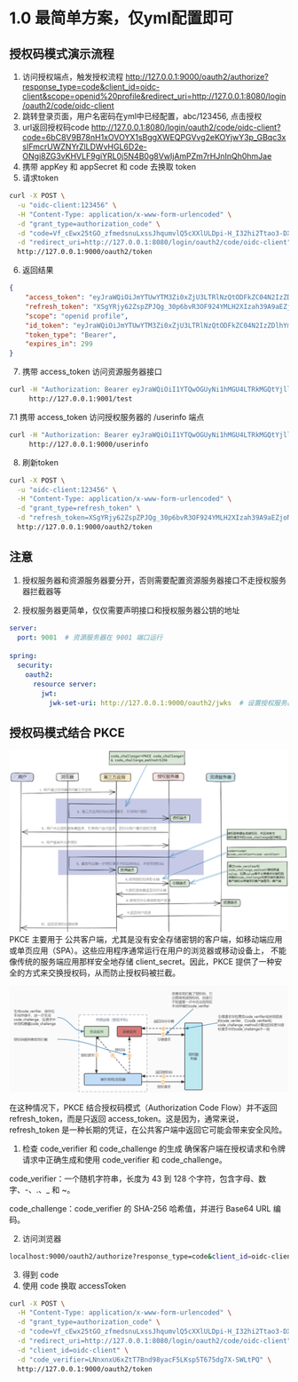 # 1.0 最简单方案，仅yml配置即可

## 授权码模式演示流程
1. 访问授权端点，触发授权流程 http://127.0.0.1:9000/oauth2/authorize?response_type=code&client_id=oidc-client&scope=openid%20profile&redirect_uri=http://127.0.0.1:8080/login/oauth2/code/oidc-client
2. 跳转登录页面，用户名密码在yml中已经配置，abc/123456, 点击授权
3. url返回授权码code http://127.0.0.1:8080/login/oauth2/code/oidc-client?code=6bC8V9B78nH1xOVOYX1sBggXWEQPGVvg2eKOYjwY3p_GBqc3xsIFmcrUWZNYrZlLDWvHGL6D2e-ONgi8ZG3vKHVLF9giYRL0j5N4B0g8VwIjAmPZm7rHJnInQh0hmJae
4. 携带 appKey 和 appSecret 和 code 去换取 token
5. 请求token
```bash
curl -X POST \
  -u "oidc-client:123456" \
  -H "Content-Type: application/x-www-form-urlencoded" \
  -d "grant_type=authorization_code" \
  -d "code=Vf_cEwx25tGO_zfmedsnuLxssJhqumvlQ5cXXlULDpi-H_I32hi2Ttao3-DXFU-lBQgKUTeqiKTa6T80FpDztHw5_5L4mKZXjxT_GuuZkVZUiae-Gozx1DVk-nBNyacM" \
  -d "redirect_uri=http://127.0.0.1:8080/login/oauth2/code/oidc-client" \
  http://127.0.0.1:9000/oauth2/token
```
6. 返回结果
```json
{
    "access_token": "eyJraWQiOiJmYTUwYTM3Zi0xZjU3LTRlNzQtODFkZC04N2IzZDlhYmI3YmYiLCJhbGciOiJSUzI1NiJ9.eyJzdWIiOiJhYmMiLCJhdWQiOiJvaWRjLWNsaWVudCIsIm5iZiI6MTczOTE1MzE2MSwic2NvcGUiOlsib3BlbmlkIiwicHJvZmlsZSJdLCJpc3MiOiJodHRwOi8vMTI3LjAuMC4xOjkwMDAiLCJleHAiOjE3MzkxNTM0NjEsImlhdCI6MTczOTE1MzE2MSwianRpIjoiYzBhMmYyNDktOWY2Mi00M2FlLWIzYTEtMWY4ZTRlYzY2YTI4In0.SugSmbwRnRHywmgb_ojFI8GnTdFgeO67szrCs2CW2wN1EIWAeornfNIZTEfqSK7fteqDKl1Uc23BxxiCxHo8X-S3O0xpBTj5SEz02PYmGLQM9VfFWo4FFGGHZbxkFUBwVKXjwQpRdoHKlWmSl4GYE1-wAfUgI4_hGOnRpEKej2deuNUz3WdEpKupWSAN9tFVrH5ck8YqDZ5xlC_Vl7WKiN-Plgu2-uRsajoU-cTE0U-S4GRlAkTi7xL9SpO5GAGH1ilIQBVy0OR1UnVI0E7956UgWQduDz1F3fGbAiN4vH4R34zrcbITsnPJv1YyoS_w1zBmSuJoqjZ2vtR23oi3gg",
    "refresh_token": "XSgYRjy62ZspZPJQg_30p6bvR3OF924YMLH2XIzah39A9aEZjoN02EDTFvnMtqq5gI1i21H4oPc0KUV82yr_GCipR8Mwn62tUWJ54o39FTRYTO-Nz7h1ykzxRlGmHfzT",
    "scope": "openid profile",
    "id_token": "eyJraWQiOiJmYTUwYTM3Zi0xZjU3LTRlNzQtODFkZC04N2IzZDlhYmI3YmYiLCJhbGciOiJSUzI1NiJ9.eyJzdWIiOiJhYmMiLCJhdWQiOiJvaWRjLWNsaWVudCIsImF6cCI6Im9pZGMtY2xpZW50IiwiYXV0aF90aW1lIjoxNzM5MTUzMTExLCJpc3MiOiJodHRwOi8vMTI3LjAuMC4xOjkwMDAiLCJleHAiOjE3MzkxNTQ5NjEsImlhdCI6MTczOTE1MzE2MSwianRpIjoiYzNhOGZhMmEtZTcyZS00MWVhLWJjZWUtMmUxM2RlODI2NjI3Iiwic2lkIjoiWjZRd2c4SUpaemFWUllPaUFfTERwS0NOQ2J0VXZqcnZDNk9YTzlqMGFlVSJ9.V3CrSTl6fq-Weuynm9j2V-hL4fmDjMCplsiqmB-xFxwbUlguJxGy3wGXGIRlsyS5WVVLpJ4E6gELQXVtnUrhyzXKXYT4xey238qKmr6NCoV39NzGEPdBcGGjbv-hHhSgrq0ZZw3DnpnUmFzar2CbrqYtd_grdMq11lyuO-W9PoS1tusGlU0sEOg5_T37yUbiykT1Kety7yypbqbLibo4dP_IMVdzHObjqXq86sQLeC8b4bDj3yRXeO4rZLxeyOMXA0e-nd-CxxOhcQgfwV2qly4Dfd0tpXdgcgM1u-FdN1k1WC76FVCWpWedzX1SC-fGzPpGKZtkj6tfeyTs9yp1WQ",
    "token_type": "Bearer",
    "expires_in": 299
}
```

7. 携带 access_token 访问资源服务器接口

```bash
curl -H "Authorization: Bearer eyJraWQiOiI1YTQwOGUyNi1hMGU4LTRkMGQtYjllZS01Nzk1YmRmMGIzMGMiLCJhbGciOiJSUzI1NiJ9.eyJzdWIiOiJhYmMiLCJhdWQiOiJvaWRjLWNsaWVudCIsIm5iZiI6MTczOTE1NjI0OSwic2NvcGUiOlsib3BlbmlkIiwicHJvZmlsZSJdLCJpc3MiOiJodHRwOi8vMTI3LjAuMC4xOjkwMDAiLCJleHAiOjE3MzkxNTY1NDksImlhdCI6MTczOTE1NjI0OSwianRpIjoiMmZmYzQ5YTMtYzcxMy00ZmQxLWFkYWQtMjY3YjUwZjBmNTUzIn0.L3j1D3OJilmWCsVFOcxhmPUzex8hbxjP4CmL2pxmuoRDm_PNt_EEsqj0xsvV9ZUb8_a-LygEI5SppFK5nioFT7ubKQyCDNDpWRxw02q-ag6ZRoNEmkborKP_wU7IrkJ2wIBuiXDWGwh3bYBFAP_cRV9zE7rzeR-xVcUr2xSaBcHRP49zHIOy855a65aMCSiIDzyyict0XA4DjsFKfE_9scMHvALn1V4jyy_eofyupDOrfueENVuSQ_C4LZQ9DEjDTYdo_LX9AX_FR9wfn0dE0iOmYP7Mr5chEYzDjw0zdkDYWvg8RWGJvo5V-HEHwbwWTc7YcYTjqEk1sFP_f2f0sA" \
     http://127.0.0.1:9001/test
```

7.1 携带 access_token 访问授权服务器的 /userinfo 端点
```bash
curl -H "Authorization: Bearer eyJraWQiOiI1YTQwOGUyNi1hMGU4LTRkMGQtYjllZS01Nzk1YmRmMGIzMGMiLCJhbGciOiJSUzI1NiJ9.eyJzdWIiOiJhYmMiLCJhdWQiOiJvaWRjLWNsaWVudCIsIm5iZiI6MTczOTE1NjI0OSwic2NvcGUiOlsib3BlbmlkIiwicHJvZmlsZSJdLCJpc3MiOiJodHRwOi8vMTI3LjAuMC4xOjkwMDAiLCJleHAiOjE3MzkxNTY1NDksImlhdCI6MTczOTE1NjI0OSwianRpIjoiMmZmYzQ5YTMtYzcxMy00ZmQxLWFkYWQtMjY3YjUwZjBmNTUzIn0.L3j1D3OJilmWCsVFOcxhmPUzex8hbxjP4CmL2pxmuoRDm_PNt_EEsqj0xsvV9ZUb8_a-LygEI5SppFK5nioFT7ubKQyCDNDpWRxw02q-ag6ZRoNEmkborKP_wU7IrkJ2wIBuiXDWGwh3bYBFAP_cRV9zE7rzeR-xVcUr2xSaBcHRP49zHIOy855a65aMCSiIDzyyict0XA4DjsFKfE_9scMHvALn1V4jyy_eofyupDOrfueENVuSQ_C4LZQ9DEjDTYdo_LX9AX_FR9wfn0dE0iOmYP7Mr5chEYzDjw0zdkDYWvg8RWGJvo5V-HEHwbwWTc7YcYTjqEk1sFP_f2f0sA" \
     http://127.0.0.1:9000/userinfo
```

8. 刷新token

```bash
curl -X POST \
  -u "oidc-client:123456" \
  -H "Content-Type: application/x-www-form-urlencoded" \
  -d "grant_type=refresh_token" \
  -d "refresh_token=XSgYRjy62ZspZPJQg_30p6bvR3OF924YMLH2XIzah39A9aEZjoN02EDTFvnMtqq5gI1i21H4oPc0KUV82yr_GCipR8Mwn62tUWJ54o39FTRYTO-Nz7h1ykzxRlGmHfzT" \
  http://127.0.0.1:9000/oauth2/token
```

## 注意
1. 授权服务器和资源服务器要分开，否则需要配置资源服务器接口不走授权服务器拦截器等

2. 授权服务器更简单，仅仅需要声明接口和授权服务器公钥的地址
```yml
server:
  port: 9001  # 资源服务器在 9001 端口运行

spring:
  security:
    oauth2:
      resource server:
        jwt:
          jwk-set-uri: http://127.0.0.1:9000/oauth2/jwks  # 设置授权服务器的公钥 JWK URL
```



## 授权码模式结合 PKCE 
![](./截屏2025-02-14%2011.30.42.png)
PKCE 主要用于 公共客户端，尤其是没有安全存储密钥的客户端，如移动端应用或单页应用（SPA）。这些应用程序通常运行在用户的浏览器或移动设备上，
不能像传统的服务端应用那样安全地存储 client_secret。因此，PKCE 提供了一种安全的方式来交换授权码，从而防止授权码被拦截。

![截屏2025-02-14 11.42.02.png](%E6%88%AA%E5%B1%8F2025-02-14%2011.42.02.png)

在这种情况下，PKCE 结合授权码模式（Authorization Code Flow）并不返回 refresh_token，而是只返回 access_token。这是因为，通常来说，
refresh_token 是一种长期的凭证，在公共客户端中返回它可能会带来安全风险。

1. 检查 code_verifier 和 code_challenge 的生成
确保客户端在授权请求和令牌请求中正确生成和使用 code_verifier 和 code_challenge。

code_verifier：一个随机字符串，长度为 43 到 128 个字符，包含字母、数字、-、.、_ 和 ~。

code_challenge：code_verifier 的 SHA-256 哈希值，并进行 Base64 URL 编码。

2. 访问浏览器
```bash
localhost:9000/oauth2/authorize?response_type=code&client_id=oidc-client&redirect_uri=http://127.0.0.1:8080/login/oauth2/code/oidc-client&scope=openid profile&state=12345&code_challenge=fsvt2qKn7CczAeQgZKTMpP84ymJdgkZEdEI7815HjUk&code_challenge_method=S256
```

3. 得到 code
4. 使用 code 换取 accessToken

```bash
curl -X POST \
  -H "Content-Type: application/x-www-form-urlencoded" \
  -d "grant_type=authorization_code" \
  -d "code=Vf_cEwx25tGO_zfmedsnuLxssJhqumvlQ5cXXlULDpi-H_I32hi2Ttao3-DXFU-lBQgKUTeqiKTa6T80FpDztHw5_5L4mKZXjxT_GuuZkVZUiae-Gozx1DVk-nBNyacM" \
  -d "redirect_uri=http://127.0.0.1:8080/login/oauth2/code/oidc-client" \
  -d "client_id=oidc-client" \
  -d "code_verifier=LNnxnxU6xZtT7Bnd98yacF5LKsp5T675dg7X-SWLtPQ" \
  http://127.0.0.1:9000/oauth2/token
```


